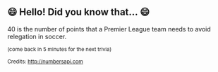 ## 😄 Hello! Did you know that... 😄
40 is the number of points that a Premier League team needs to avoid relegation in soccer.

<sup>(come back in 5 minutes for the next trivia)</sup>


<sup>Credits: http://numbersapi.com</sup>
